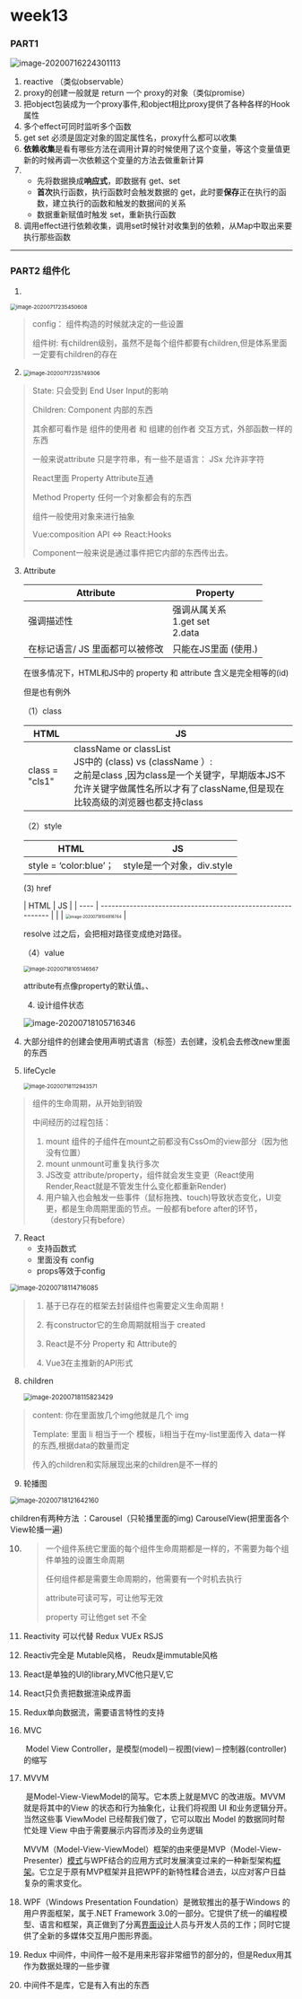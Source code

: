 # week13 

### PART1

![image-20200716224301113](C:\Users\dell\AppData\Roaming\Typora\typora-user-images\image-20200716224301113.png)

1. reactive （类似observable）
2. proxy的创建一般就是 return 一个 proxy的对象（类似promise）
3. 把object包装成为一个proxy事件,和object相比proxy提供了各种各样的Hook属性
4. 多个effect可同时监听多个函数
5. get set 必须是固定对象的固定属性名，proxy什么都可以收集
6. **依赖收集**是看有哪些方法在调用计算的时候使用了这个变量，等这个变量值更新的时候再调一次依赖这个变量的方法去做重新计算
7. +  先将数据换成**响应式**，即数据有 get、set
   +  **首次**执行函数，执行函数时会触发数据的 get，此时要**保存**正在执行的函数，建立执行的函数和触发的数据间的关系
   +  数据重新赋值时触发 set，重新执行函数
8.  调用effect进行依赖收集，调用set时候针对收集到的依赖，从Map中取出来要执行那些函数

----

### PART2  组件化

1. 

<img src="C:\Users\dell\AppData\Roaming\Typora\typora-user-images\image-20200717235450608.png" alt="image-20200717235450608" style="zoom:67%;" />

> config： 组件构造的时候就决定的一些设置
>
> 组件树: 有children级别，虽然不是每个组件都要有children,但是体系里面一定要有children的存在

2. <img src="C:\Users\dell\AppData\Roaming\Typora\typora-user-images\image-20200717235749306.png" alt="image-20200717235749306" style="zoom:67%;" />

> State: 只会受到 End User  Input的影响
>
> Children: Component 内部的东西
>
> 其余都可看作是   组件的使用者 和 组建的创作者 交互方式，外部函数一样的东西
>
> 一般来说attribute 只是字符串，有一些不是语言： JSx 允许非字符
>
> React里面 Property Attribute互通
>
> Method  Property 任何一个对象都会有的东西
>
> 组件一般使用对象来进行抽象
>
> Vue:composition API    <=>  React:Hooks
>
> Component一般来说是通过事件把它内部的东西传出去。

3. Attribute

   | Attribute                       | Property                                |
   | ------------------------------- | --------------------------------------- |
   | 强调描述性                      | 强调从属关系<br />1.get set<br />2.data |
   | 在标记语言/ JS 里面都可以被修改 | 只能在JS里面 (使用.)                    |

   在很多情况下，HTML和JS中的 property 和 attribute 含义是完全相等的(id)

   但是也有例外

   （1）class 

   | HTML           | JS                                                           |
   | -------------- | ------------------------------------------------------------ |
   | class = "cls1" | className or classList<br />JS中的 (class)  vs (className ）:<br />     之前是class ,因为class是一个关键字，早期版本JS不允许关键字做属性名所以才有了className,但是现在比较高级的浏览器也都支持class |

   （2）style

   | HTML                   | JS                         |
   | ---------------------- | -------------------------- |
   | style = ‘color:blue’； | style是一个对象，div.style |

   (3) href

   | HTML | JS                                                           |
| ---- | ------------------------------------------------------------ |
   |      | <img src="C:\Users\dell\AppData\Roaming\Typora\typora-user-images\image-20200718104916744.png" alt="image-20200718104916744" style="zoom:50%;" /> |
   
   resolve 过之后，会把相对路径变成绝对路径。
   
   （4）value
   
   <img src="C:\Users\dell\AppData\Roaming\Typora\typora-user-images\image-20200718105146567.png" alt="image-20200718105146567" style="zoom:67%;" />
   
   attribute有点像property的默认值。、
   
   4. 设计组件状态
   
   ![image-20200718105716346](C:\Users\dell\AppData\Roaming\Typora\typora-user-images\image-20200718105716346.png)

5. 大部分组件的创建会使用声明式语言（标签）去创建，没机会去修改new里面的东西

6. lifeCycle

   <img src="C:\Users\dell\AppData\Roaming\Typora\typora-user-images\image-20200718112943571.png" alt="image-20200718112943571" style="zoom:67%;" />

> 组件的生命周期，从开始到销毁
>
> 中间经历的过程包括：
>
> 1. mount 组件的子组件在mount之前都没有CssOm的view部分（因为他没有位置）
> 2.  mount unmount可重复执行多次
> 3.  JS改变 attribute/property，组件就会发生变更（React使用Render,React就是不管发生什么变化都重新Render) 
> 4.  用户输入也会触发一些事件（鼠标拖拽、touch)导致状态变化，UI变更，都是生命周期里面的节点。一般都有before after的环节，（destory只有before）

7. React 
   + 支持函数式  
   + 里面没有 config 
   + props等效于config

<img src="C:\Users\dell\AppData\Roaming\Typora\typora-user-images\image-20200718114716085.png" alt="image-20200718114716085" style="zoom: 80%;" />

> 1. 基于已存在的框架去封装组件也需要定义生命周期！
>
> 3. 有constructor它的生命周期就相当于 created
>
> 4. React是不分 Property 和 Attribute的
> 5. Vue3在主推新的API形式

8. children

   <img src="C:\Users\dell\AppData\Roaming\Typora\typora-user-images\image-20200718115823429.png" alt="image-20200718115823429" style="zoom:80%;" />

> content: 你在里面放几个img他就是几个 img
>
> Template: <my-list> 里面 li 相当于一个 模板，li相当于在my-list里面传入 data一样的东西,根据data的数量而定
>
> 传入的children和实际展现出来的children是不一样的

9. 轮播图

<img src="C:\Users\dell\AppData\Roaming\Typora\typora-user-images\image-20200718121642160.png" alt="image-20200718121642160" style="zoom:80%;" />

children有两种方法 ：Carousel（只轮播里面的img) CarouselView(把里面各个View轮播一遍)

10. > 一个组件系统它里面的每个组件生命周期都是一样的，不需要为每个组件单独的设置生命周期
    >
    > 任何组件都是需要生命周期的，他需要有一个时机去执行
    >
    > attribute可读可写，可让他写无效
    >
    > property 可让他get set 不全

11. Reactivity 可以代替 Redux VUEx RSJS

12. Reactiv完全是 Mutable风格， Reudx是immutable风格

13. React是单独的UI的library,MVC他只是V,它

14. React只负责把数据渲染成界面

15. Redux单向数据流，需要语言特性的支持

16. MVC 

    ​    Model View Controller，是模型(model)－视图(view)－控制器(controller)的缩写

17. MVVM

    ​    是Model-View-ViewModel的简写。它本质上就是MVC 的改进版。MVVM 就是将其中的View 的状态和行为抽象化，让我们将视图 UI 和业务逻辑分开。当然这些事 ViewModel 已经帮我们做了，它可以取出 Model 的数据同时帮忙处理 View 中由于需要展示内容而涉及的业务逻辑

    ​     MVVM（Model-View-ViewModel）框架的由来便是MVP（Model-View-Presenter）[模式](https://baike.baidu.com/item/模式/700029)与WPF结合的应用方式时发展演变过来的一种新型架构[框架](https://baike.baidu.com/item/框架/1212667)。它立足于原有MVP框架并且把WPF的新特性糅合进去，以应对客户日益复杂的需求变化。

18. WPF（Windows Presentation Foundation）是微软推出的基于Windows 的用户界面框架，属于.NET Framework 3.0的一部分。它提供了统一的编程模型、语言和框架，真正做到了分离[界面设计](https://baike.baidu.com/item/界面设计/2155896)人员与开发人员的工作；同时它提供了全新的多媒体交互用户图形界面。
19. Redux 中间件，中间件一般不是用来形容非常细节的部分的，但是Redux用其作为数据处理的一些步骤
20. 中间件不是库，它是有入有出的东西





